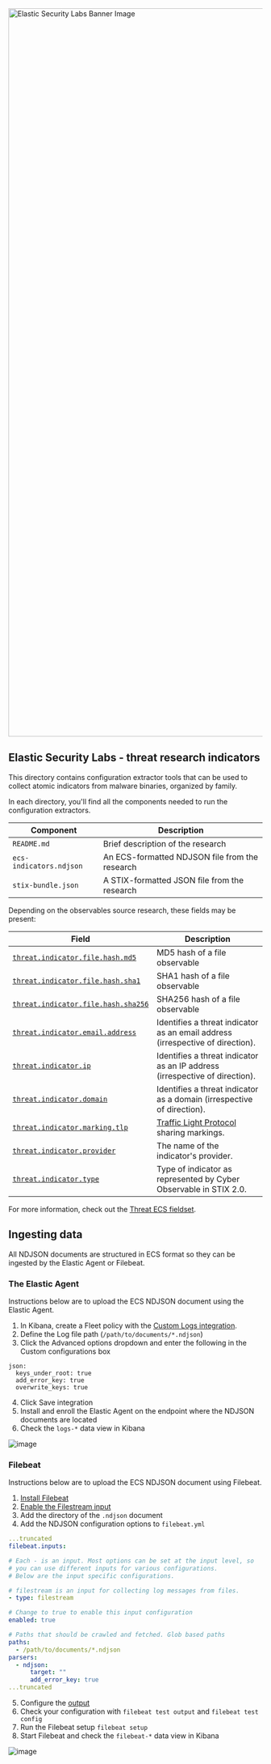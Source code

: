 <img width="1440" alt="Elastic Security Labs Banner Image" src="https://user-images.githubusercontent.com/7442091/234121634-fd2518cf-70cb-4eee-8134-393c1f712bac.png">

## Elastic Security Labs - threat research indicators

This directory contains configuration extractor tools that can be used to collect atomic indicators from malware binaries, organized by family.

In each directory, you'll find all the components needed to run the configuration extractors.

| Component | Description |
| ------ | ----------- |
| `README.md` | Brief description of the research |
| `ecs-indicators.ndjson` | An ECS-formatted NDJSON file from the research |
| `stix-bundle.json` | A STIX-formatted JSON file from the research |

Depending on the observables source research, these fields may be present:

| Field                                                                                                                                | Description                                                                    |
|--------------------------------------------------------------------------------------------------------------------------------------|--------------------------------------------------------------------------------|
| [`threat.indicator.file.hash.md5`](https://www.elastic.co/guide/en/ecs/current/ecs-hash.html#field-hash-md5)                         | MD5 hash of a file observable                                                  |
| [`threat.indicator.file.hash.sha1`](https://www.elastic.co/guide/en/ecs/current/ecs-hash.html#field-hash-sha1)                       | SHA1 hash of a file observable                                                 |
| [`threat.indicator.file.hash.sha256`](https://www.elastic.co/guide/en/ecs/current/ecs-hash.html#field-hash-sha256)                   | SHA256 hash of a file observable                                               |
| [`threat.indicator.email.address`](https://www.elastic.co/guide/en/ecs/current/ecs-threat.html#field-threat-indicator-email-address) | Identifies a threat indicator as an email address (irrespective of direction). |
| [`threat.indicator.ip`](https://www.elastic.co/guide/en/ecs/current/ecs-threat.html#field-threat-indicator-ip)                       | Identifies a threat indicator as an IP address (irrespective of direction).    |
| [`threat.indicator.domain`](https://www.elastic.co/guide/en/ecs/current/ecs-threat.html#field-threat-indicator-domain)               | Identifies a threat indicator as a domain (irrespective of direction).         |
| [`threat.indicator.marking.tlp`](https://www.elastic.co/guide/en/ecs/current/ecs-threat.html#field-threat-indicator-marking-tlp)     | [Traffic Light Protocol](https://www.cisa.gov/tlp) sharing markings.           |
| [`threat.indicator.provider`](https://www.elastic.co/guide/en/ecs/current/ecs-threat.html#field-threat-indicator-provider)           | The name of the indicator's provider.                                          |
| [`threat.indicator.type`](https://www.elastic.co/guide/en/ecs/current/ecs-threat.html#field-threat-indicator-type)                   | Type of indicator as represented by Cyber Observable in STIX 2.0.              |

For more information, check out the [Threat ECS fieldset](https://www.elastic.co/guide/en/ecs/current/ecs-threat.html).

## Ingesting data

All NDJSON documents are structured in ECS format so they can be ingested by the Elastic Agent or Filebeat.

### The Elastic Agent 

Instructions below are to upload the ECS NDJSON document using the Elastic Agent.

1. In Kibana, create a Fleet policy with the [Custom Logs integration](https://docs.elastic.co/integrations/log). 
2. Define the Log file path (`/path/to/documents/*.ndjson`)
3. Click the Advanced options dropdown and enter the following in the Custom configurations box
```
json:
  keys_under_root: true
  add_error_key: true
  overwrite_keys: true
```
4. Click Save integration
5. Install and enroll the Elastic Agent on the endpoint where the NDJSON documents are located
6. Check the `logs-*` data view in Kibana

![image](https://user-images.githubusercontent.com/7442091/234921587-0e660a67-c773-4518-8894-38b890ad8b8d.png)

### Filebeat

Instructions below are to upload the ECS NDJSON document using Filebeat.

1. [Install Filebeat](https://www.elastic.co/guide/en/beats/filebeat/current/filebeat-installation-configuration.html)
2. [Enable the Filestream input](https://www.elastic.co/guide/en/beats/filebeat/current/configuration-filebeat-options.html)
3. Add the directory of the `.ndjson` document
4. Add the NDJSON configuration options to `filebeat.yml`

```yaml
...truncated
filebeat.inputs:

# Each - is an input. Most options can be set at the input level, so
# you can use different inputs for various configurations.
# Below are the input specific configurations.

# filestream is an input for collecting log messages from files.
- type: filestream

# Change to true to enable this input configuration
enabled: true

# Paths that should be crawled and fetched. Glob based paths
paths:
  - /path/to/documents/*.ndjson
parsers:
  - ndjson:
      target: ""
      add_error_key: true
...truncated
```

5. Configure the [output](https://www.elastic.co/guide/en/beats/filebeat/current/configuring-output.html)
6. Check your configuration with `filebeat test output` and `filebeat test config`
7. Run the Filebeat setup `filebeat setup`
8. Start Filebeat and check the `filebeat-*` data view in Kibana

![image](https://user-images.githubusercontent.com/7442091/234921714-41b88463-802d-4a7a-a289-5b2c144f8502.png)
